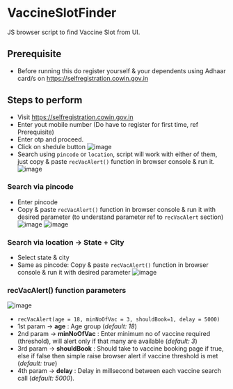 # VaccineSlotFinder
JS browser script to find Vaccine Slot from UI.

## Prerequisite
 - Before running this do register yourself & your dependents using Adhaar card/s on https://selfregistration.cowin.gov.in

## Steps to perform
 - Visit  https://selfregistration.cowin.gov.in
 - Enter yout mobile number (Do have to register for first time, ref Prerequisite)
 - Enter otp and proceed.
 - Click on shedule button
 ![image](https://user-images.githubusercontent.com/12964174/120893657-09cc9900-c632-11eb-9a5f-c1432b88d497.png)
 - Search using `pincode` or `location`, script will work with either of them, just copy & paste `recVacAlert()` function in browser console & run it.
![image](https://user-images.githubusercontent.com/12964174/120893740-7182e400-c632-11eb-85f0-61326ebf63dd.png)
 ### Search via pincode
 - Enter pincode
 - Copy & paste `recVacAlert()` function in browser console & run it with desired parameter (to understand parameter ref to `recVacAlert` section)
![image](https://user-images.githubusercontent.com/12964174/120893952-74320900-c633-11eb-8f64-5dcc9e007c6b.png)
![image](https://user-images.githubusercontent.com/12964174/120893996-b0fe0000-c633-11eb-8d14-62e21463be43.png)
### Search via location -> State + City
- Select state & city
- Same as pincode: Copy & paste `recVacAlert()` function in browser console & run it with desired parameter
![image](https://user-images.githubusercontent.com/12964174/120894058-1c47d200-c634-11eb-9b7f-0abe898644a1.png)

### recVacAlert() function parameters
![image](https://user-images.githubusercontent.com/12964174/120893974-8e6be700-c633-11eb-9fae-64a96c0022a9.png)
- `recVacAlert(age = 18, minNoOfVac = 3, shouldBook=1, delay = 5000)`
- 1st param -> **age** : Age group (*default: 18*)
- 2nd param -> **minNoOfVac** : Enter minimum no of vaccine required (threshold), will alert only if that many are available (*default: 3*)
- 3rd param -> **shouldBook** : Should take to vaccine booking page if true, else if false then simple raise browser alert if vaccine threshold is met (*default: true*)
- 4th param -> **delay** : Delay in millsecond between each vaccine search call (*default: 5000*).
